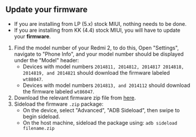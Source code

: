 ## Update your firmware

- If you are installing from LP (5.x) stock MIUI, nothing needs to be done.
- If you are installing from KK (4.4) stock MIUI, you will have to update your **firmware**.

1. Find the model number of your Redmi 2, to do this, Open "Settings", navigate to "Phone Info", and your model number should be displayed under the "Model" header:
      - Devices with model numbers `2014811, 2014812, 2014817 2014818, 2014819, and 2014821`
       should download the firmware labeled `wt88047`.
      - Devices with model numbers `2014813, and 2014112` should download the firmware labeled
       `wt86047`.
2. Download the relevant firmware zip file from [here](https://www.androidfilehost.com/?w=files&flid=303434).
3. Sideload the firmware `.zip` package:
    * On the device, select "Advanced", "ADB Sideload", then swipe to begin sideload.
    * On the host machine, sideload the package using: `adb sideload filename.zip`
